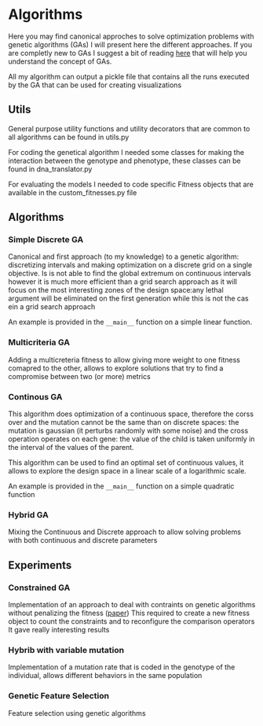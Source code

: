 # Algorithms
Here you may find canonical approches to solve optimization problems with genetic algorithms (GAs) I will present here the different approaches. If you are completly new to GAs I suggest a bit of reading [here](https://en.wikipedia.org/wiki/Genetic_algorithm#Optimization_problems) that will help you understand the concept of GAs.

All my algorithm can output a pickle file that contains all the runs executed by the GA that can be used for creating visualizations


## Utils

General purpose utility functions and utility decorators that are common to all algorithms can be found in utils.py

For coding the genetical algorithm I needed some classes for making the interaction between the genotype and phenotype, these classes can be found in dna_translator.py

For  evaluating the models I needed to code specific Fitness objects that are available in the custom_fitnesses.py file

## Algorithms

### Simple Discrete GA
Canonical and first approach (to my knowledge) to a genetic algorithm: discretizing intervals and making optimization on a discrete grid on a single objective.
Is is not able to find the global extremum on continuous intervals however it is much more efficient than a grid search approach as it will focus on the most interesting zones of the design space:any lethal argument will be eliminated on the first generation while this is not the cas ein a grid search approach

An example is provided in the ```__main__``` function on a simple linear function.


### Multicriteria GA
Adding a multicreteria fitness to allow giving more weight to one fitness comapred to the other, allows to explore solutions that try to find a compromise between two (or more) metrics

### Continous GA
This algorithm does optimization of a continuous space, therefore the corss over and the mutation cannot be the same than on discrete spaces: the mutation is gaussian (it perturbs randomly with some noise) and the cross operation operates on each gene: the value of the child is taken uniformly in the interval of the values of the parent.

This algorithm can be used to find an optimal set of continuous values, it allows to explore the design space in a linear scale of a logarithmic scale.

An example is provided in the ```__main__``` function on a simple quadratic function

### Hybrid GA

Mixing the Continuous and Discrete approach to allow solving problems with both continuous and discrete parameters



## Experiments
### Constrained GA
Implementation of an approach to deal with contraints on genetic algorithms without penalizing the fitness ([paper](https://arxiv.org/abs/1610.00976))
This required to create a new fitness object to count the constraints and to reconfigure the comparison operators
It gave really interesting results

### Hybrib with variable mutation
Implementation of a mutation rate that is coded in the genotype of the individual, allows different behaviors in the same population

### Genetic Feature Selection
Feature selection using genetic algorithms



